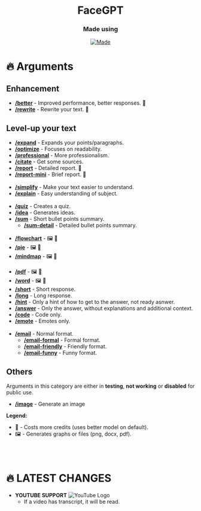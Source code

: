 <div align="center">
  <h1>FaceGPT</h1>
  <h3>Made using</h3>
  
  [![Made](https://skillicons.dev/icons?i=js,py,nodejs,cpp,discordjs,discord)](https://skillicons.dev)
  
</div>


# 🔥 Arguments
## Enhancement
- **[/better](http://a)** - Improved performance, better responses. 💸
- **[/rewrite](http://a)** - Rewrite your text. 💸


## Level-up your text
- **[/expand](http://a)** - Expands your points/paragraphs.
- **[/optimize](http://a)** - Focuses on readability.
- **[/professional](http://a)** - More professionalism.
- **[/citate](http://a)** - Get some sources.
- **[/report](http://a)** - Detailed report. 💸
- **[/report-mini](http://a)** - Brief report. 💸
<br></br>
- **[/simplify](http://a)** - Make your text easier to understand.
- **[/explain](http://a)** - Easy understanding of subject.
<br></br>
- **[/quiz](http://a)** - Creates a quiz.
- **[/idea](http://a)** - Generates ideas.
- **[/sum](http://a)** - Short bullet points summary.
  - **[/sum-detail](http://a)** - Detailed bullet points summary.
<br></br>
- **[/flowchart](http://a)** - 🖼️ 💸
- **[/pie](http://a)** - 🖼️ 💸
- **[/mindmap](http://a)** - 🖼️ 💸
<br></br>
- **[/pdf](http://a)** - 🖼️ 💸
- **[/word](http://a)** - 🖼️ 💸
- **[/short](http://a)** - Short response.
- **[/long](http://a)** - Long response.
- **[/hint](http://a)** - Only a hint of how to get to the answer, not ready asnwer.
- **[/answer](http://a)** - Only the answer, without explanations and additional context.
- **[/code](http://a)** - Code only.
- **[/emote](http://a)** - Emotes only.
<br></br>
- **[/email](http://a)** - Normal format.
  - **[/email-formal](http://a)** - Formal format.
  - **[/email-friendly](http://a)** - Friendly format.
  - **[/email-funny](http://a)** - Funny format.

## Others
Arguments in this category are either in **testing**, **not working** or **disabled** for public use.
- **[/image](http://a)** - Generate an image

**Legend:**
- 💸 - Costs more credits (uses better model on default).
- 🖼️ - Generates graphs or files (png, docx, pdf).

<br></br>

# 🔥 LATEST CHANGES

- **YOUTUBE SUPPORT** ![YouTube Logo](https://www.youtube.com/favicon.ico)
  - If a video has transcript, it will be read. 
